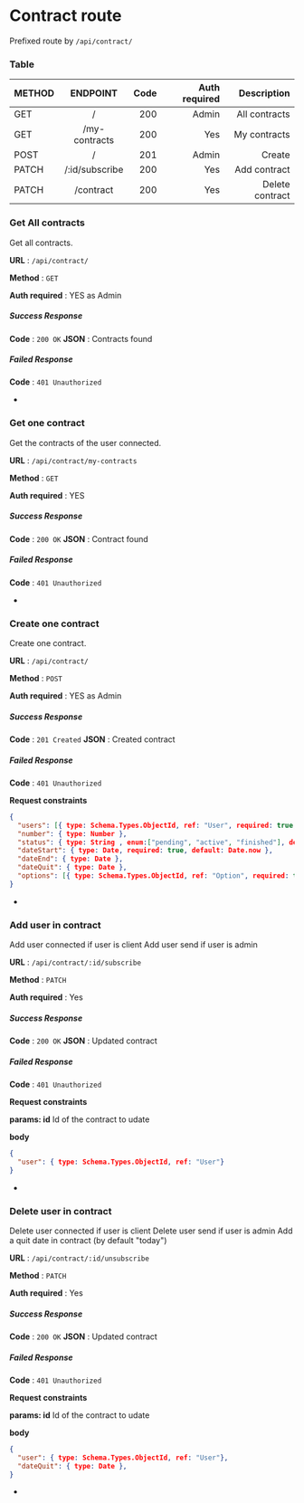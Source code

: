 # Contract route

Prefixed route by `/api/contract/` 

### Table
| METHOD    |    ENDPOINT   |  Code |  Auth required  | Description |
|-----------|:-------------:|------:|----------------:|------------:|
| GET       | /             | 200   | Admin             | All contracts |
| GET       | /my-contracts | 200   | Yes               | My contracts  |
| POST      | /             | 201   | Admin             | Create        |
| PATCH     | /:id/subscribe| 200   | Yes               | Add contract      |
| PATCH     | /contract     | 200   | Yes               | Delete contract   |

### Get All contracts

Get all contracts.

**URL** : `/api/contract/`

**Method** : `GET`

**Auth required** : YES as Admin

##### Success Response

**Code** : `200 OK`
**JSON** : Contracts found

##### Failed Response

**Code** : `401 Unauthorized`

-


### Get one contract

Get the contracts of the user connected.

**URL** : `/api/contract/my-contracts`

**Method** : `GET`

**Auth required** : YES

##### Success Response

**Code** : `200 OK`
**JSON** : Contract found

##### Failed Response

**Code** : `401 Unauthorized`

-


### Create one contract

Create one contract.

**URL** : `/api/contract/`

**Method** : `POST`

**Auth required** : YES as Admin

##### Success Response

**Code** : `201 Created`
**JSON** : Created contract

##### Failed Response

**Code** : `401 Unauthorized`

**Request constraints**

```json
{
  "users": [{ type: Schema.Types.ObjectId, ref: "User", required: true, unique:true }],
  "number": { type: Number },
  "status": { type: String , enum:["pending", "active", "finished"], default:"pending"},
  "dateStart": { type: Date, required: true, default: Date.now },
  "dateEnd": { type: Date },
  "dateQuit": { type: Date },
  "options": [{ type: Schema.Types.ObjectId, ref: "Option", required: true }],
}
```

-


### Add user in contract 

Add user connected if user is client
Add user send if user is admin

**URL** : `/api/contract/:id/subscribe`

**Method** : `PATCH`

**Auth required** : Yes

##### Success Response

**Code** : `200 OK`
**JSON** : Updated contract

##### Failed Response

**Code** : `401 Unauthorized`

**Request constraints**

**params: id**
Id of the contract to udate

**body**
```json
{
  "user": { type: Schema.Types.ObjectId, ref: "User"}
}
```

-


### Delete user in contract 

Delete user connected if user is client
Delete user send if user is admin
Add a quit date in contract (by default "today")

**URL** : `/api/contract/:id/unsubscribe`

**Method** : `PATCH`

**Auth required** : Yes

##### Success Response

**Code** : `200 OK`
**JSON** : Updated contract

##### Failed Response

**Code** : `401 Unauthorized`

**Request constraints**

**params: id**
Id of the contract to udate

**body**
```json
{
  "user": { type: Schema.Types.ObjectId, ref: "User"},
  "dateQuit": { type: Date },
}
```

-
